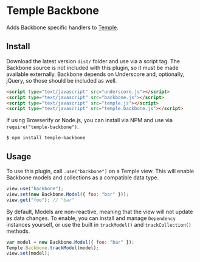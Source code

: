 # Temple Backbone

Adds Backbone specific handlers to [Temple](https://github.com/BeneathTheInk/Temple).

## Install

Download the latest version `dist/` folder and use via a script tag. The Backbone source is not included with this plugin, so it must be made available externally. Backbone depends on Underscore and, optionally, jQuery, so those should be included as well.

```html
<script type="text/javascript" src="underscore.js"></script>
<script type="text/javascript" src="backbone.js"></script>
<script type="text/javascript" src="temple.js"></script>
<script type="text/javascript" src="temple.backbone.js"></script>
```

If using Browserify or Node.js, you can install via NPM and use via `require("temple-backbone")`.

	$ npm install temple-backbone

## Usage

To use this plugin, call `.use("backbone")` on a Temple view. This will enable Backbone models and collections as a compatible data type.

```javascript
view.use("backbone");
view.set(new Backbone.Model({ foo: "bar" }));
view.get("foo"); // "bar"
```

By default, Models are non-reactive, meaning that the view will not update as data changes. To enable, you can install and manage `Dependency` instances yourself, or use the built in `trackModel()` and `trackCollection()` methods.

```javascript
var model = new Backbone.Model({ foo: "bar" });
Temple.Backbone.trackModel(model);
view.set(model);
```